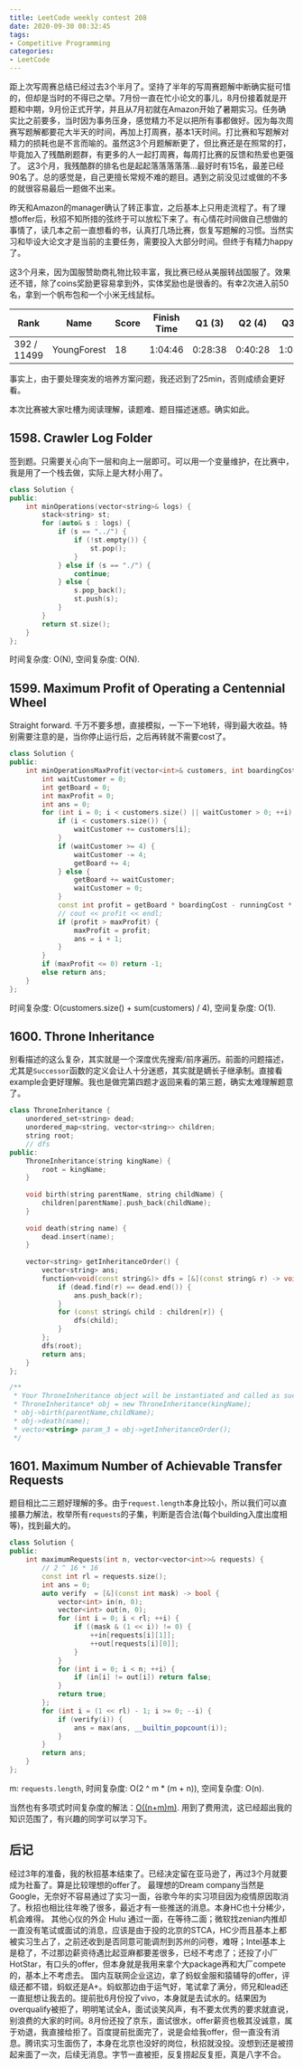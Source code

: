 ```yaml
---
title: LeetCode weekly contest 208
date: 2020-09-30 08:32:45
tags:
- Competitive Programming
categories:
- LeetCode
---
```


距上次写周赛总结已经过去3个半月了。坚持了半年的写周赛题解中断确实挺可惜的，但却是当时的不得已之举。7月份一直在忙小论文的事儿，8月份接着就是开题和中期，9月份正式开学，并且从7月初就在Amazon开始了暑期实习。任务确实比之前要多，当时因为事务压身，感觉精力不足以把所有事都做好。因为每次周赛写题解都要花大半天的时间，再加上打周赛，基本1天时间。打比赛和写题解对精力的损耗也是不言而喻的。虽然这3个月题解断更了，但比赛还是在照常的打，毕竟加入了残酷刷题群，有更多的人一起打周赛，每周打比赛的反馈和热爱也更强了。
这3个月，我残酷群的排名也是起起落落落落落...最好时有15名，最差已经90名了。总的感觉是，自己更擅长常规不难的题目。遇到之前没见过或做的不多的就很容易最后一题做不出来。

昨天和Amazon的manager确认了转正事宜，之后基本上只用走流程了。有了理想offer后，秋招不知所措的弦终于可以放松下来了。有心情花时间做自己想做的事情了，读几本之前一直想看的书，认真打几场比赛，恢复写题解的习惯。当然实习和毕设大论文才是当前的主要任务，需要投入大部分时间。但终于有精力happy了。

这3个月来，因为国服赞助商礼物比较丰富，我比赛已经从美服转战国服了。效果还不错，除了coins奖励更容易拿到外，实体奖励也是很香的。有幸2次进入前50名，拿到一个帆布包和一个小米无线鼠标。

| Rank |	Name |	Score |	Finish Time | 	Q1 (3) |	Q2 (4) |	Q3 (5) |	Q4 (6)|
|--|--|--|--|--|--|--|--|
| 392 / 11499 | YoungForest | 	18 | 	1:04:46 |  0:28:38 | 0:40:28 | 1:04:46 | 0:55:59 |

事实上，由于要处理突发的培养方案问题，我还迟到了25min，否则成绩会更好看。

本次比赛被大家吐槽为阅读理解，读题难、题目描述迷惑。确实如此。

## 1598. Crawler Log Folder

签到题。只需要关心向下一层和向上一层即可。可以用一个变量维护，在比赛中，我是用了一个栈去做，实际上是大材小用了。

```cpp
class Solution {
public:
    int minOperations(vector<string>& logs) {
        stack<string> st;
        for (auto& s : logs) {
            if (s == "../") {
                if (!st.empty()) {
                    st.pop();
                }
            } else if (s == "./") {
                continue;
            } else {
                s.pop_back();
                st.push(s);
            }
        }
        return st.size();
    }
};
```

时间复杂度: O(N),
空间复杂度: O(N).

## 1599. Maximum Profit of Operating a Centennial Wheel

Straight forward. 千万不要多想，直接模拟，一下一下地转，得到最大收益。特别需要注意的是，当你停止运行后，之后再转就不需要cost了。

```cpp
class Solution {
public:
    int minOperationsMaxProfit(vector<int>& customers, int boardingCost, int runningCost) {
        int waitCustomer = 0;
        int getBoard = 0;
        int maxProfit = 0;
        int ans = 0;
        for (int i = 0; i < customers.size() || waitCustomer > 0; ++i) {
            if (i < customers.size()) {
                waitCustomer += customers[i];
            }
            if (waitCustomer >= 4) {
                waitCustomer -= 4;
                getBoard += 4;
            } else {
                getBoard += waitCustomer;
                waitCustomer = 0;
            }
            const int profit = getBoard * boardingCost - runningCost * (i + 1);
            // cout << profit << endl;
            if (profit > maxProfit) {
                maxProfit = profit;
                ans = i + 1;
            }
        }
        if (maxProfit <= 0) return -1;
        else return ans;
    }
};
```

时间复杂度: O(customers.size() + sum(customers) / 4),
空间复杂度: O(1).

## 1600. Throne Inheritance

别看描述的这么复杂，其实就是一个深度优先搜索/前序遍历。前面的问题描述，尤其是`Successor`函数的定义会让人十分迷惑，其实就是嫡长子继承制。直接看example会更好理解。我也是做完第四题才返回来看的第三题，确实太难理解题意了。

```cpp
class ThroneInheritance {
    unordered_set<string> dead;
    unordered_map<string, vector<string>> children;
    string root;
    // dfs
public:
    ThroneInheritance(string kingName) {
        root = kingName;
    }
    
    void birth(string parentName, string childName) {
        children[parentName].push_back(childName);
    }
    
    void death(string name) {
        dead.insert(name);
    }
    
    vector<string> getInheritanceOrder() {
        vector<string> ans;
        function<void(const string&)> dfs = [&](const string& r) -> void {
            if (dead.find(r) == dead.end()) {
                ans.push_back(r);
            }
            for (const string& child : children[r]) {
                dfs(child);
            }
        };
        dfs(root);
        return ans;
    }
};

/**
 * Your ThroneInheritance object will be instantiated and called as such:
 * ThroneInheritance* obj = new ThroneInheritance(kingName);
 * obj->birth(parentName,childName);
 * obj->death(name);
 * vector<string> param_3 = obj->getInheritanceOrder();
 */

```

## 1601. Maximum Number of Achievable Transfer Requests

题目相比二三题好理解的多。由于`request.length`本身比较小，所以我们可以直接暴力解法，枚举所有`requests`的子集，判断是否合法(每个building入度出度相等)，找到最大的。

```cpp
class Solution {
public:
    int maximumRequests(int n, vector<vector<int>>& requests) {
        // 2 ^ 16 * 16
        const int rl = requests.size();
        int ans = 0;
        auto verify  = [&](const int mask) -> bool {
            vector<int> in(n, 0);
            vector<int> out(n, 0);
            for (int i = 0; i < rl; ++i) {
                if ((mask & (1 << i)) != 0) {
                    ++in[requests[i][1]];
                    ++out[requests[i][0]];
                }
            }
            for (int i = 0; i < n; ++i) {
                if (in[i] != out[i]) return false;
            }
            return true;
        };
        for (int i = (1 << rl) - 1; i >= 0; --i) {
            if (verify(i)) {
                ans = max(ans, __builtin_popcount(i));
            }
        }
        return ans;
    }
};
```

m: `requests.length`,
时间复杂度: O(2 ^ m * (m + n)),
空间复杂度: O(n).

当然也有多项式时间复杂度的解法：[O((n+m)m)](https://leetcode-cn.com/problems/maximum-number-of-achievable-transfer-requests/solution/zui-xiao-fei-yong-zui-da-liu-onm2-c-by-heltion/).
用到了费用流，这已经超出我的知识范围了，有兴趣的同学可以学习下。

## 后记

经过3年的准备，我的秋招基本结束了。已经决定留在亚马逊了，再过3个月就要成为社畜了。算是比较理想的offer了。
最理想的Dream company当然是Google，无奈好不容易通过了实习一面，谷歌今年的实习项目因为疫情原因取消了。秋招也相比往年晚了很多，最近才有一些推送的消息。本身HC也十分稀少，机会难得。
其他心仪的外企 Hulu 通过一面，在等待二面；微软找zenian内推却一直没有笔试或面试的消息，应该是由于投的北京的STCA，HC少而且基本上都被实习生占了，之前还收到是否同意可能调剂到苏州的问卷，难呀；Intel基本上是稳了，不过那边薪资待遇比起亚麻都要差很多，已经不考虑了；还投了小厂HotStar，有口头的offer，但本身就是我用来拿个大package再和大厂compete的，基本上不考虑去。
国内互联网企业这边，拿了蚂蚁金服和猿辅导的offer，评级还都不错，蚂蚁还是A+。蚂蚁那边由于运气好，笔试拿了满分，师兄和lead还一直挺想让我去的。提前批6月份投了vivo，本身就是去试水的。结果因为overqualify被拒了，明明笔试全A，面试谈笑风声，有不要太优秀的要求就直说，别浪费的大家的时间。8月份还投了京东，面试很水，offer薪资也极其没诚意，属于劝退，我直接给拒了。百度提前批面完了，说是会给我offer，但一直没有消息。腾讯实习生面伤了，本身在北京也没好的岗位，秋招就没投。没想到还是被捞起来面了一次，后续无消息。字节一直被拒，反复捞起反复拒，真是八字不合。